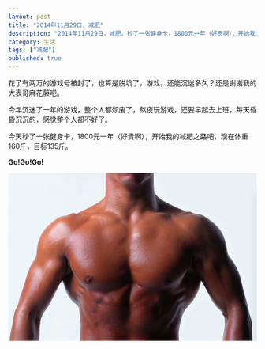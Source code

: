 ```yaml
---
layout: post
title: "2014年11月29日，减肥"
description: "2014年11月29日，减肥。秒了一张健身卡，1800元一年（好贵啊），开始我的减肥之路吧，现在体重160斤，目标135斤。"
category: 生活
tags: ["减肥"]
published: true
---
```


花了有两万的游戏号被封了，也算是脱坑了，游戏，还能沉迷多久？还是谢谢我的大表哥麻花藤吧。

今年沉迷了一年的游戏，整个人都颓废了，熬夜玩游戏，还要早起去上班，每天昏昏沉沉的，感觉整个人都不好了。

今天秒了一张健身卡，1800元一年（好贵啊），开始我的减肥之路吧，现在体重160斤，目标135斤。

**Go!Go!Go!**

![图片](/images/post/20141119220628.jpg)